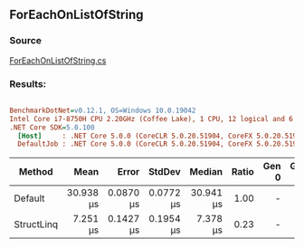 ﻿## ForEachOnListOfString

### Source
[ForEachOnListOfString.cs](../../src/StructLinq.Benchmark/ForEachOnListOfString.cs)

### Results:
``` ini

BenchmarkDotNet=v0.12.1, OS=Windows 10.0.19042
Intel Core i7-8750H CPU 2.20GHz (Coffee Lake), 1 CPU, 12 logical and 6 physical cores
.NET Core SDK=5.0.100
  [Host]     : .NET Core 5.0.0 (CoreCLR 5.0.20.51904, CoreFX 5.0.20.51904), X64 RyuJIT
  DefaultJob : .NET Core 5.0.0 (CoreCLR 5.0.20.51904, CoreFX 5.0.20.51904), X64 RyuJIT


```
|     Method |      Mean |     Error |    StdDev |    Median | Ratio | Gen 0 | Gen 1 | Gen 2 | Allocated |
|----------- |----------:|----------:|----------:|----------:|------:|------:|------:|------:|----------:|
|    Default | 30.938 μs | 0.0870 μs | 0.0772 μs | 30.941 μs |  1.00 |     - |     - |     - |         - |
| StructLinq |  7.251 μs | 0.1427 μs | 0.1954 μs |  7.378 μs |  0.23 |     - |     - |     - |         - |
